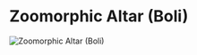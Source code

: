# Zoomorphic Altar (Boli) 
![Zoomorphic Altar (Boli)](http://api.artsmia.org/images/115514/medium.jpg) 

